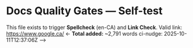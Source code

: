 # Docs Quality Gates — Self-test
This file exists to trigger **Spellcheck** (en-CA) and **Link Check**.
Valid link: https://www.google.ca/
<- **Total added:** ~2,791 words ci-nudge: 2025-10-11T12:37:06Z -->
